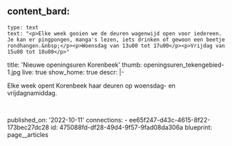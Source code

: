 content_bard:
  -
    type: text
    text: "<p>Elke week gooien we de deuren wagenwijd open voor iedereen. Je kan er pingpongen, manga's lezen, iets drinken of gewoon een beetje rondhangen.&nbsp;</p><p>Woensdag van 13u00 tot 17u00</p><p>Vrijdag van 15u00 tot 18u00</p>"
title: 'Nieuwe openingsuren Korenbeek'
thumb: openingsuren_tekengebied-1.jpg
live: true
show_home: true
descr: |-
  <p>Elke week opent Korenbeek haar deuren op woensdag- en vrijdagnamiddag.
  </p>
  <p><br>
  </p>
published_on: '2022-10-11'
connections:
  - ee65f247-d43c-4615-8f22-173bec27dc28
id: 475088fd-df28-49d4-9f57-9fad08da306a
blueprint: page__articles
